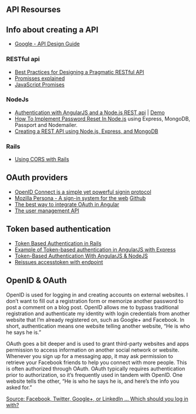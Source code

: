 ## API Resourses

## Info about creating a API

* [Google - API Design Guide](https://cloud.google.com/apis/design/)

### RESTful api

* [Best Practices for Designing a Pragmatic RESTful API](http://www.vinaysahni.com/best-practices-for-a-pragmatic-restful-api)
* [Promisses explained](https://www.promisejs.org/)
* [JavaScript Promises](http://www.html5rocks.com/en/tutorials/es6/promises/)

### NodeJs

* [Authentication with AngularJS and a Node.js REST api](http://www.kdelemme.com/2014/03/09/authentication-with-angularjs-and-a-node-js-rest-api/) |
[Demo]( http://projects.kdelemme.com/blog/app/#/)
* [How To Implement Password Reset In Node.js](http://sahatyalkabov.com/how-to-implement-password-reset-in-nodejs/) using Express, MongoDB, Passport and Nodemailer.
* [Creating a REST API using Node.js, Express, and MongoDB](http://coenraets.org/blog/2012/10/creating-a-rest-api-using-node-js-express-and-mongodb/)

### Rails

* [Using CORS with Rails](http://leopard.in.ua/2012/07/08/using-cors-with-rails/)

## OAuth providers

* [OpenID Connect is a simple yet powerful signin protocol](http://openid.net/developers/libraries/)
* [Mozilla Persona - A sign-in system for the web](https://www.mozilla.org/en-US/persona/) [Github](https://github.com/mozilla/persona)
* [The best way to integrate OAuth in Angular](http://go.oauth.io/angular/)
* [ The user management API](https://www.userapp.io/)


## Token based authentication

* [Token Based Authentication in Rails](http://blog.envylabs.com/post/75521798481/token-based-authentication-in-rails)
* [Example of Token-based authentication in AngularJS with Express](https://github.com/auth0/angular-token-auth)
* [Token-Based Authentication With AngularJS & NodeJS](http://code.tutsplus.com/tutorials/token-based-authentication-with-angularjs-nodejs--cms-22543)
* [Reissues accesstoken with endpoint](https://nudgestage.jawbone.com/up/developer/authentication)

## OpenID & OAuth

OpenID is used for logging in and creating accounts on external websites. I don’t want to fill out a registration form or memorize another password to post a comment on a blog post. OpenID allows me to bypass traditional registration and authenticate my identity with login credentials from another website that I’m already registered on, such as Google+ and Facebook. In short, authentication means one website telling another website, “He is who he says he is.”

OAuth goes a bit deeper and is used to grant third-party websites and apps permission to access information on another social network or website. Whenever you sign up for a messaging app, it may ask permission to retrieve your Facebook friends to help you connect with more people. This is often authorized through OAuth. OAuth typically requires authentication prior to authorization, so it’s frequently used in tandem with OpenID. One website tells the other, “He is who he says he is, and here’s the info you asked for.”

[Source: Facebook, Twitter, Google+, or LinkedIn … Which should you log in with?](https://www.comparitech.com/blog/vpn-privacy/facebook-twitter-google-or-linkedin-which-should-you-log-in-with/)

